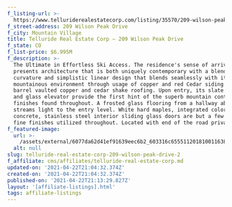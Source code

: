 ```yaml
---
f_listing-url: >-
  https://www.telluriderealestatecorp.com/listing/35570/209-wilson-peak-drive-mountain-village-co-81435/
f_street-address: 209 Wilson Peak Drive
f_city: Mountain Village
title: Telluride Real Estate Corp – 209 Wilson Peak Drive
f_state: CO
f_list-price: $6.995M
f_description: >-
  The Ultimate in Effortless Ski Access. The residence's sense of arrival
  presents architecture that is both uniquely contemporary with a blend of
  curvature and simplistic linear design that blends seamlessly with its
  mountainous environment through usage of copper and red Cedar siding and
  barrel vaulted copper and cedar shake roofing. Upon entry, its slate staircase
  and glass elevator provide the first hint of the superb mountain contemporary
  finishes found throughout. A frosted glass flooring from a hallway above
  streams light to the entry level. White hard maples, integrated color
  concrete, stainless steel interior sliding glass doors are but a few of the
  fine finishes utilized throughout. Located with end of the road privacy.
f_featured-image:
  url: >-
    /assets/external/6077da62d41ef91639eec6b2_603316c65551120181001163816085416000000-o.jpeg
  alt: null
slug: telluride-real-estate-corp-209-wilson-peak-drive-2
f_affiliate: cms/affiliates/telluride-real-estate-corp.md
updated-on: '2021-04-22T21:04:32.374Z'
created-on: '2021-04-22T21:04:32.374Z'
published-on: '2021-04-22T21:13:29.827Z'
layout: '[affiliate-listings].html'
tags: affiliate-listings
---
```



